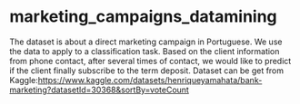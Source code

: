 # marketing_campaigns_datamining
The dataset is about a direct marketing campaign in Portuguese. We use the data to apply to a classification task. Based on the client information from phone contact, after several times of contact, we would like to predict if the client finally subscribe to the term deposit.
Dataset can be get from Kaggle:https://www.kaggle.com/datasets/henriqueyamahata/bank-marketing?datasetId=30368&sortBy=voteCount
